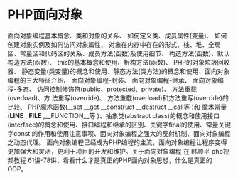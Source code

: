# PHP面向对象

面向对象编程基本概念、类和对象的关系、
如何定义类、成员属性(变量)、
如何创建对象实例及如何访问对象属性、
对象在内存中存在的形式、栈、堆、全局区、常量区和代码区的关系、成员方法(函数)及使用细节、
构造方法(函数)、默认构造方法(函数)、
this的基本概念和使用、析构方法(函数)、
PHP的对象垃圾回收器、
静态变量(类变量)的概念和使用、静态方法(类方法)的概念和使用、面向对象编程的三大特征介绍、
面向对象编程-封装、
面向对象编程-继承、
面向对象编程-多态、
访问控制修饰符(public、protected、private)、
方法重载(overload)、方
法重写(override)、 方法重载(overload)和方法重写(override)的比较、
PHP魔术函数(__set __get __construct __destruct __call等 )和
魔术常量(__LINE__ , __FILE__ ,__FUNCTION__等 )、抽象类(abstract class)的概念和使用接口(interface)的概念和使用、接口编程和继承的区别、关键字final的使用、常量关键字const 的作用和使用注意事项、面向对象编程之强大的反射机制、面向对象编程之动态代理。
面向对象编程已经成为PHP编程的主流，面向对象编程让程序变得更加强大和灵活，更利于项目的开发和维护。关于面向对象编程 在 韩顺平 php视频教程 61讲-78讲，看看什么才是真正的PHP面向对象思想，什么是真正的OOP。

